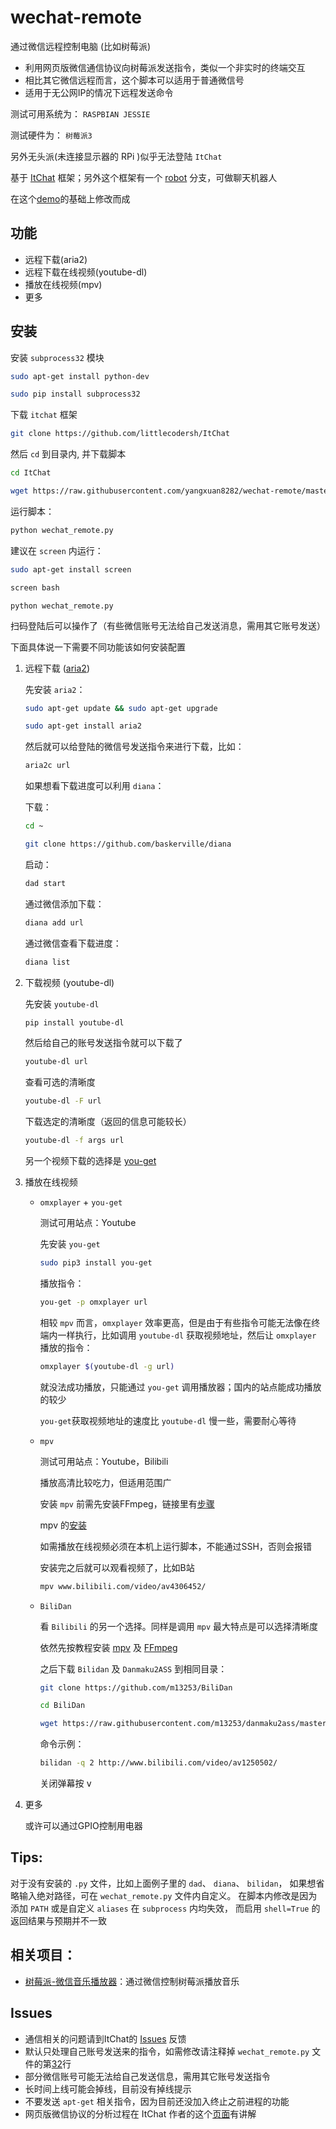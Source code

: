 # wechat-remote
通过微信远程控制电脑 (比如树莓派) 

- 利用网页版微信通信协议向树莓派发送指令，类似一个非实时的终端交互
- 相比其它微信远程而言，这个脚本可以适用于普通微信号
- 适用于无公网IP的情况下远程发送命令

测试可用系统为： `RASPBIAN JESSIE`

测试硬件为： `树莓派3`

另外无头派(未连接显示器的 RPi )似乎无法登陆 `ItChat`

基于 [ItChat](https://github.com/littlecodersh/ItChat) 框架；另外这个框架有一个 [robot](https://github.com/littlecodersh/ItChat/tree/robot) 分支，可做聊天机器人

在这个[demo](https://github.com/littlecodersh/ItChat/issues/24#issuecomment-228583833)的基础上修改而成

## 功能

- 远程下载(aria2)
- 远程下载在线视频(youtube-dl)
- 播放在线视频(mpv)
- 更多

## 安装

安装 `subprocess32` 模块

```bash
sudo apt-get install python-dev
```

```bash
sudo pip install subprocess32
```

下载 `itchat` 框架

```bash
git clone https://github.com/littlecodersh/ItChat
```

然后 `cd` 到目录内, 并下载脚本

```bash
cd ItChat
```

```bash
wget https://raw.githubusercontent.com/yangxuan8282/wechat-remote/master/wechat_remote.py
```

运行脚本：

```bash
python wechat_remote.py
```

建议在 `screen` 内运行：

```bash
sudo apt-get install screen
```
  
```bash
screen bash
```

```
python wechat_remote.py
```

扫码登陆后可以操作了（有些微信账号无法给自己发送消息，需用其它账号发送）

下面具体说一下需要不同功能该如何安装配置


1. 远程下载 ([aria2](https://aria2.github.io/))

	先安装 `aria2`：

	```bash
	sudo apt-get update && sudo apt-get upgrade
	```

	```bash
	sudo apt-get install aria2
	```

	然后就可以给登陆的微信号发送指令来进行下载，比如：

	```bash
	aria2c url
	```
	
	如果想看下载进度可以利用 `diana`：
	
	下载：
	
	```bash
	cd ~
	```
	
	```bash
	git clone https://github.com/baskerville/diana
	```
	
	启动：
	
	```bash
	dad start
	```
	
	通过微信添加下载：
	
	```bash
	diana add url
	```
	
	通过微信查看下载进度：
	
	```bash
	diana list
	```


2. 下载视频 (youtube-dl)

	先安装 `youtube-dl`

	```bash
	pip install youtube-dl
	```

	然后给自己的账号发送指令就可以下载了

	```bash
	youtube-dl url
	```

	查看可选的清晰度

	```bash
	youtube-dl -F url
	```

	下载选定的清晰度（返回的信息可能较长）

	```bash
	youtube-dl -f args url
	```

	另一个视频下载的选择是 [you-get](https://github.com/soimort/you-get)


3. 播放在线视频 

	- `omxplayer` + `you-get`

 		测试可用站点：Youtube
   
 		先安装 `you-get`

 		```bash
 		sudo pip3 install you-get
 		```

 		播放指令：

 		```bash
 		you-get -p omxplayer url
 		```

 		相较 `mpv` 而言，`omxplayer` 效率更高，但是由于有些指令可能无法像在终端内一样执行，比如调用 `youtube-dl` 获取视频地址，然后让 `omxplayer` 播放的指令：

 		```bash
 		omxplayer $(youtube-dl -g url)
 		```

 		就没法成功播放，只能通过 `you-get` 调用播放器；国内的站点能成功播放的较少

 		`you-get`获取视频地址的速度比 `youtube-dl` 慢一些，需要耐心等待

 	- `mpv` 

 		测试可用站点：Youtube，Bilibili

 		播放高清比较吃力，但适用范围广

 		安装 `mpv` 前需先安装FFmpeg，链接里有[步骤](https://www.zybuluo.com/yangxuan/note/374932#7-ffmpeg)

 		mpv 的[安装](https://www.zybuluo.com/yangxuan/note/374932#8-mpv)

 		如需播放在线视频必须在本机上运行脚本，不能通过SSH，否则会报错

 		安装完之后就可以观看视频了，比如B站

 		```bash
 		mpv www.bilibili.com/video/av4306452/
 		```
 	- `BiliDan`	
 	
		看 `Bilibili` 的另一个选择。同样是调用 `mpv` 最大特点是可以选择清晰度

		依然先按教程安装 [mpv](https://www.zybuluo.com/yangxuan/note/374932#8-mpv) 及 [FFmpeg](https://www.zybuluo.com/yangxuan/note/374932#7-ffmpeg)
		
		之后下载 `Bilidan` 及 `Danmaku2ASS` 到相同目录：

		```bash
		git clone https://github.com/m13253/BiliDan
		```
		
		```bash
		cd BiliDan
		```
		
		```bash
		wget https://raw.githubusercontent.com/m13253/danmaku2ass/master/danmaku2ass.py
		```
		
		命令示例：
		
		```bash
		bilidan -q 2 http://www.bilibili.com/video/av1250502/
		```
		
		关闭弹幕按 <kbd>v</kbd>

		
4. 更多

	或许可以通过GPIO控制用电器


## Tips:

对于没有安装的 `.py` 文件，比如上面例子里的 `dad`、 `diana`、 `bilidan`， 如果想省略输入绝对路径，可在 `wechat_remote.py` 文件内自定义。
在脚本内修改是因为添加 `PATH` 或是自定义 `aliases` 在 `subprocess` 内均失效， 而启用  `shell=True` 的返回结果与预期并不一致 


## 相关项目：

- [树莓派-微信音乐播放器](https://github.com/yaphone/RasWxMusicbox)：通过微信控制树莓派播放音乐


## Issues

- 通信相关的问题请到ItChat的 [Issues](https://github.com/littlecodersh/ItChat/issues) 反馈
- 默认只处理自己账号发送来的指令，如需修改请注释掉 `wechat_remote.py` 文件的第[32](https://github.com/yangxuan8282/wechat-remote/blob/master/wechat_remote.py#L32)行
- 部分微信账号可能无法给自己发送信息，需用其它账号发送指令
- 长时间上线可能会掉线，目前没有掉线提示
- 不要发送 `apt-get` 相关指令，因为目前还没加入终止之前进程的功能
- 网页版微信协议的分析过程在 ItChat 作者的这个[页面](https://github.com/littlecodersh/ItChat/blob/master/docs/Tutorial/Tutorial1.md)有讲解
